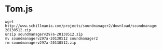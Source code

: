 # Tom.js

    wget http://www.schillmania.com/projects/soundmanager2/download/soundmanagerv297a-20130512.zip
    unzip soundmanagerv297a-20130512.zip
    mv soundmanagerv297a-20130512 soundmanager2
    rm soundmanagerv297a-20130512.zip